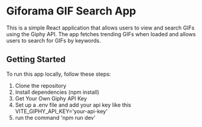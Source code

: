 # Giforama GIF Search App

This is a simple React application that allows users to view and search GIFs using the Giphy API. The app fetches trending GIFs when loaded and allows users to search for GIFs by keywords.

## Getting Started

To run this app locally, follow these steps:

1. Clone the repository
2. Install dependencies (npm install)
3. Get Your Own Giphy API Key
4. Set up a .env file and add your api key like this VITE_GIPHY_API_KEY='your-api-key'
5. run the command 'npm run dev'
